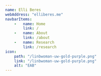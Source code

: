 ```yaml
---
name: Elli Beres
webAddress: "elliberes.me"
navbarItems:
    -   name: Home
        link: /
    -   name: About
        link: /about
    -   name: Research
        link: /research
icon:
    path: "/linbwoman-uw-gold-purple.png"
    link: "/linbwoman-uw-gold-purple.png"
    alt: "EAB"
---
```

